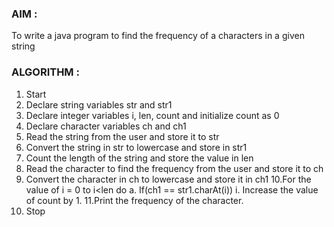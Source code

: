 ### AIM :

To write a java program to find the frequency of a characters in a given string

### ALGORITHM :

1.	Start
2.	Declare string variables str and str1
3.	Declare integer variables i, len, count and initialize count as 0
4.	Declare character variables ch and ch1
5.	Read the string from the user and store it to str
6.	Convert the string in str to lowercase and store in str1
7.	Count the length of the string and store the value in len
8.	Read the character to find the frequency from the user and store it to ch
9.	Convert the character in ch to lowercase and store it in ch1 10.For the value of i = 0 to i<len do
a. If(ch1 == str1.charAt(i))
i.	Increase the value of count by 1. 11.Print the frequency of the character.
12.	Stop
